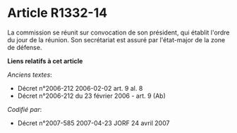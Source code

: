 # Article R1332-14

La commission se réunit sur convocation de son président, qui établit l'ordre du jour de la réunion. Son secrétariat est
assuré par l'état-major de la zone de défense.

**Liens relatifs à cet article**

_Anciens textes_:

  - Décret n°2006-212 2006-02-02 art. 9 al. 8
  - Décret n°2006-212 du 23 février 2006 - art. 9 (Ab)

_Codifié par_:

  - Décret n°2007-585 2007-04-23 JORF 24 avril 2007

